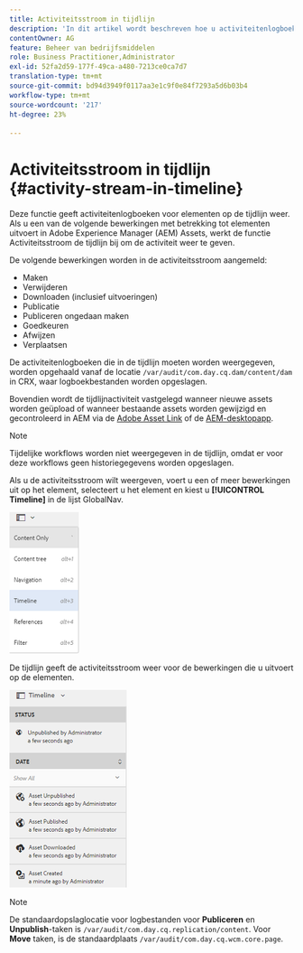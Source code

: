 ```yaml
---
title: Activiteitsstroom in tijdlijn
description: 'In dit artikel wordt beschreven hoe u activiteitenlogboeken voor elementen op de tijdlijn kunt weergeven. '
contentOwner: AG
feature: Beheer van bedrijfsmiddelen
role: Business Practitioner,Administrator
exl-id: 52fa2d59-177f-49ca-a480-7213ce0ca7d7
translation-type: tm+mt
source-git-commit: bd94d3949f0117aa3e1c9f0e84f7293a5d6b03b4
workflow-type: tm+mt
source-wordcount: '217'
ht-degree: 23%

---
```


# Activiteitsstroom in tijdlijn {#activity-stream-in-timeline}

Deze functie geeft activiteitenlogboeken voor elementen op de tijdlijn weer. Als u een van de volgende bewerkingen met betrekking tot elementen uitvoert in Adobe Experience Manager (AEM) Assets, werkt de functie Activiteitsstroom de tijdlijn bij om de activiteit weer te geven.

De volgende bewerkingen worden in de activiteitsstroom aangemeld:

* Maken
* Verwijderen
* Downloaden (inclusief uitvoeringen)
* Publicatie
* Publiceren ongedaan maken
* Goedkeuren
* Afwijzen
* Verplaatsen

De activiteitenlogboeken die in de tijdlijn moeten worden weergegeven, worden opgehaald vanaf de locatie `/var/audit/com.day.cq.dam/content/dam` in CRX, waar logboekbestanden worden opgeslagen. 

Bovendien wordt de tijdlijnactiviteit vastgelegd wanneer nieuwe assets worden geüpload of wanneer bestaande assets worden gewijzigd en gecontroleerd in AEM via de [Adobe Asset Link](https://helpx.adobe.com/enterprise/admin-guide.html/enterprise/using/manage-assets-using-adobe-asset-link.ug.html) of de [AEM-desktopapp](https://experienceleague.adobe.com/docs/experience-manager-desktop-app/using/introduction.html).

>[!NOTE]
>
>Tijdelijke workflows worden niet weergegeven in de tijdlijn, omdat er voor deze workflows geen historiegegevens worden opgeslagen.

Als u de activiteitsstroom wilt weergeven, voert u een of meer bewerkingen uit op het element, selecteert u het element en kiest u **[!UICONTROL Timeline]** in de lijst GlobalNav.

![timeline-3](assets/timeline-3.png)

De tijdlijn geeft de activiteitsstroom weer voor de bewerkingen die u uitvoert op de elementen.

![activity_stream](assets/activity_stream.png)

>[!NOTE]
>
>De standaardopslaglocatie voor logbestanden voor **Publiceren** en **Unpublish**-taken is `/var/audit/com.day.cq.replication/content`. Voor **Move** taken, is de standaardplaats `/var/audit/com.day.cq.wcm.core.page`.
